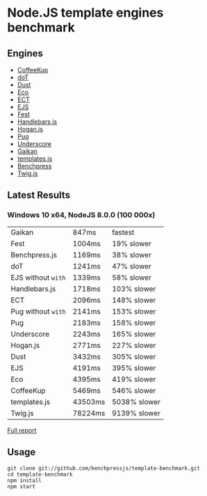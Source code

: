 # Node.JS template engines benchmark

## Engines

- [CoffeeKup](https://github.com/mauricemach/coffeekup)
- [doT](https://github.com/olado/doT)
- [Dust](https://github.com/linkedin/dustjs)
- [Eco](https://github.com/sstephenson/eco)
- [ECT](https://github.com/baryshev/ect)
- [EJS](https://github.com/mde/ejs)
- [Fest](https://github.com/mailru/fest)
- [Handlebars.js](https://github.com/wycats/handlebars.js/)
- [Hogan.js](https://github.com/twitter/hogan.js)
- [Pug](https://github.com/pugjs/pug)
- [Underscore](https://github.com/documentcloud/underscore)
- [Gaikan](https://github.com/Deathspike/gaikan)
- [templates.js](https://github.com/benchpressjs/benchpressjs/tree/templates.js-legacy)
- [Benchpress](https://github.com/benchpressjs/benchpressjs)
- [Twig.js](https://github.com/twigjs/twig.js)

## Latest Results

### Windows 10 x64, NodeJS 8.0.0 (100 000x)

|                      |         |           |
|----------------------|---------|-----------|
| Gaikan               |   847ms | fastest |
| Fest                 |  1004ms | 19% slower |
| Benchpress.js        |  1169ms | 38% slower |
| doT                  |  1241ms | 47% slower |
| EJS without `with`   |  1339ms | 58% slower |
| Handlebars.js        |  1718ms | 103% slower |
| ECT                  |  2096ms | 148% slower |
| Pug without `with`   |  2141ms | 153% slower |
| Pug                  |  2183ms | 158% slower |
| Underscore           |  2243ms | 165% slower |
| Hogan.js             |  2771ms | 227% slower |
| Dust                 |  3432ms | 305% slower |
| EJS                  |  4191ms | 395% slower |
| Eco                  |  4395ms | 419% slower |
| CoffeeKup            |  5469ms | 546% slower |
| templates.js         | 43503ms | 5038% slower |
| Twig.js              | 78224ms | 9139% slower |

[Full report](reports/report.win32.md)

## Usage

```
git clone git://github.com/benchpressjs/template-benchmark.git
cd template-benchmark
npm install
npm start
```